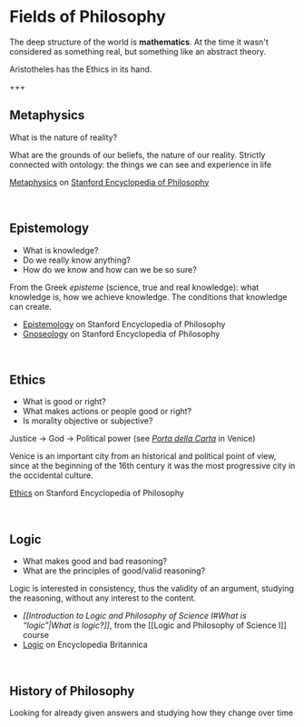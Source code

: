 # Fields of Philosophy

The deep structure of the world is **mathematics**. At the time it wasn't considered as something real, but something like an abstract theory.

Aristotheles has the Ethics in its hand.

+++

## Metaphysics

What is the nature of reality? 

What are the grounds of our beliefs, the nature of our reality. Strictly connected with ontology: the things we can see and experience in life

[Metaphysics](https://plato.stanford.edu/entries/metaphysics/) on [Stanford Encyclopedia of Philosophy][SEP]

<br>

## Epistemology

- What is knowledge?
- Do we really know anything?
- How do we know and how can we be so sure?

From the Greek *episteme* (science, true and real knowledge): what knowledge is, how we achieve knowledge. The conditions that knowledge can create.

- [Epistemology](https://plato.stanford.edu/entries/epistemology/) on Stanford Encyclopedia of Philosophy
- [Gnoseology](+++) on Stanford Encyclopedia of Philosophy

<br>

## Ethics

- What is good or right?
- What makes actions or people good or right?
- Is morality objective or subjective?

Justice -> God -> Political power (see [*Porta della Carta*](https://upload.wikimedia.org/wikipedia/commons/8/84/Palazzo_Ducale_%28Venice%29_-_Porta_della_carta.jpg) in Venice)

Venice is an important city from an historical and political point of view, since at the beginning of the 16th century it was the most progressive city in the occidental culture.

[Ethics](+++) on Stanford Encyclopedia of Philosophy

<br>

## Logic

- What makes good and bad reasoning?
- What are the principles of good/valid reasoning?

Logic is interested in consistency, thus the validity of an argument, studying the reasoning, without any interest to the content.

- *[[Introduction to Logic and Philosophy of Science I#What is “logic”|What is logic?]]*, from the [[Logic and Philosophy of Science I]] course
- [Logic](https://www.britannica.com/topic/logic) on Encyclopedia Britannica

<br>

## History of Philosophy

Looking for already given answers and studying how they change over time

[SEP]: https://plato.stanford.edu "Stanford Encyclopedia of Philosophy"